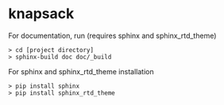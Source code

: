 # knapsack

For documentation, run (requires sphinx and sphinx_rtd_theme)
```
> cd [project directory]
> sphinx-build doc doc/_build
```

For sphinx and sphinx_rtd_theme installation
```
> pip install sphinx
> pip install sphinx_rtd_theme
```
